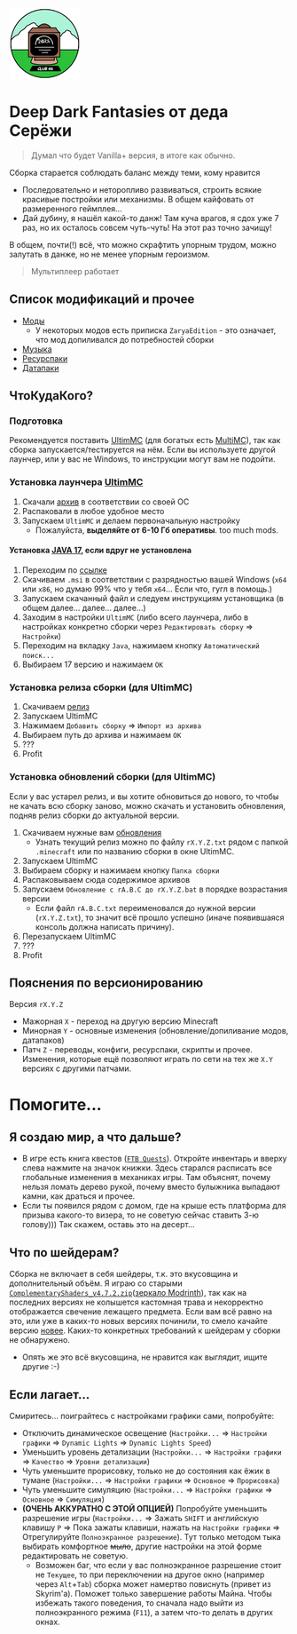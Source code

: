 ![Логотип Z@RYA](.minecraft/icon.png)
# Deep Dark Fantasies от деда Серёжи
> Думал что будет Vanilla+ версия, в итоге как обычно.

Сборка старается соблюдать баланс между теми, кому нравится
- Последовательно и неторопливо развиваться, строить всякие красивые постройки или механизмы. В общем кайфовать от размеренного геймплея...
- Дай дубину, я нашёл какой-то данж! Там куча врагов, я сдох уже 7 раз, но их осталось совсем чуть-чуть! На этот раз точно зачищу!

В общем, почти(!) всё, что можно скрафтить упорным трудом, можно залутать в данже, но не менее упорным героизмом.
> Мультиплеер работает

## Список модификаций и прочее

- [Моды](.minecraft/mods/MODLIST.md)
    - У некоторых модов есть приписка `ZaryaEdition` - это означает, что мод допиливался до потребностей сборки
- [Музыка](.minecraft/config/MusicTriggers/songs/MUSICLIST.md)
- [Ресурспаки](.minecraft/resourcepacks/RESOURCEPACKLIST.md)
- [Датапаки](.minecraft/global_packs/required_data/DATAPACKLIST.md)

## ЧтоКудаКого?

### Подготовка
Рекомендуется поставить [UltimMC](https://github.com/UltimMC/Launcher?tab=readme-ov-file#downloading) (для богатых есть [MultiMC](https://multimc.org/)), так как сборка запускается/тестируется на нём.
Если вы используете другой лаунчер, или у вас не Windows, то инструкции могут вам не подойти.

### Установка лаунчера [UltimMC](https://github.com/UltimMC/Launcher?tab=readme-ov-file#downloading)
1. Скачали [архив](https://nightly.link/UltimMC/Launcher/workflows/main/develop) в соответствии со своей ОС
2. Распаковали в любое удобное место
3. Запускаем `UltimMC` и делаем первоначальную настройку
    - Пожалуйста, **выделяйте от 6-10 Гб оперативы**. too much mods.

#### Установка [JAVA 17](https://adoptium.net/temurin/releases/?version=17&os=windows&package=jdk), если вдруг не установлена
1. Переходим по [ссылке](https://adoptium.net/temurin/releases/?version=17&os=windows&package=jdk)
2. Cкачиваем `.msi` в соответствии с разрядностью вашей Windows (`x64` или `x86`, но думаю 99% что у тебя `x64`... Если что, гугл в помощь.)
3. Запускаем скачанный файл и следуем инструкциям установщика (в общем далее... далее... далее...)
4. Заходим в настройки `UltimMC` (либо всего лаунчера, либо в настройках конкретно сборки через `Редактировать сборку` => `Настройки`)
5. Переходим на вкладку `Java`, нажимаем кнопку `Автоматический поиск...`
6. Выбираем 17 версию и нажимаем `OK`

### Установка релиза сборки (для UltimMC)
1. Скачиваем [релиз](https://mega.nz/folder/cxt2TQYA#IjXcz29KzdS_Irkl7ay56A)
2. Запускаем UltimMC
3. Нажимаем `Добавить сборку` => `Импорт из архива`
4. Выбираем путь до архива и нажимаем `OK`
5. ???
6. Profit

### Установка обновлений сборки (для UltimMC)
Если у вас устарел релиз, и вы хотите обновиться до нового, то чтобы не качать всю сборку заново, можно скачать и установить обновления, подняв релиз сборки до актуальной версии.
1. Скачиваем нужные вам [обновления](https://mega.nz/folder/41tWHSJQ#rvc9d_8c_dLBVYyKy3L40g)
    - Узнать текущий релиз можно по файлу `rX.Y.Z.txt` рядом с папкой `.minecraft` или по названию сборки в окне UltimMC.
2. Запускаем UltimMC
3. Выбираем сборку и нажимаем кнопку `Папка сборки`
4. Распаковываем сюда содержимое архивов
5. Запускаем `Обновление с rA.B.C до rX.Y.Z.bat` в порядке возрастания версии
    - Если файл `rA.B.C.txt` переименовался до нужной версии (`rX.Y.Z.txt`), то значит всё прошло успешно (иначе появившаяся консоль должна написать причину).
6. Перезапускаем UltimMC
7. ???
8. Profit

## Пояснения по версионированию
Версия `rX.Y.Z`
- Мажорная `X` - переход на другую версию Minecraft
- Минорная `Y` - основные изменения (обновление/допиливание модов, датапаков)
- Патч `Z` - переводы, конфиги, ресурспаки, скрипты и прочее. Изменения, которые ещё позволяют играть по сети на тех же `X.Y` версиях с другими патчами.

# Помогите...

## Я создаю мир, а что дальше?
- В игре есть книга квестов ([`FTB Quests`](https://www.curseforge.com/minecraft/mc-mods/ftb-quests-forge)). Откройте инвентарь и вверху слева нажмите на значок книжки. Здесь старался расписать все глобальные изменения в механиках игры. Там объяснят, почему нельзя ломать дерево рукой, почему вместо булыжника выпадают камни, как драться и прочее.
- Если ты появился рядом с домом, где на крыше есть платформа для призыва какого-то визера, то не советую сейчас ставить 3-ю голову))) Так скажем, оставь это на десерт...

## Что по шейдерам?
Сборка не включает в себя шейдеры, т.к. это вкусовщина и дополнительный объём. Я играю со старыми [`ComplementaryShaders_v4.7.2.zip`](https://www.curseforge.com/minecraft/shaders/complementary-unbound/files/4570482)([зеркало Modrinth](https://modrinth.com/shader/complementary-unbound/version/v4.7.2)), так как на последних версиях не колышется кастомная трава и некорректно отображается свечение лежащего предмета. Если вам всё равно на это, или уже в каких-то новых версиях починили, то смело качайте версию [новее](https://www.complementary.dev/shaders/). Каких-то конкретных требований к шейдерам у сборки не обнаружено.
- Опять же это всё вкусовщина, не нравится как выглядит, ищите другие :-)

## Если лагает...
Смиритесь... поиграйтесь с настройками графики сами, попробуйте:
- Отключить динамическое освещение (`Настройки...` => `Настройки графики` => `Dynamic Lights` => `Dynamic Lights Speed`)
- Уменьшить уровень детализации (`Настройки...` => `Настройки графики` => `Качество` => `Уровни детализации`)
- Чуть уменьшите прорисовку, только не до состояния как ёжик в тумане (`Настройки...` => `Настройки графики` => `Основное` => `Прорисовка`)
- Чуть уменьшите симуляцию (`Настройки...` => `Настройки графики` => `Основное` => `Симуляция`)
- **(ОЧЕНЬ АККУРАТНО С ЭТОЙ ОПЦИЕЙ)** Попробуйте уменьшить разрешение игры (`Настройки...` => Зажать `SHIFT` и английскую клавишу `P` => Пока зажаты клавиши, нажать на `Настройки графики` => Отрегулируйте `Полноэкранное разрешение`). Тут только методом тыка выбирать комфортное ~~мыло~~, другие настройки на этой форме редактировать не советую.
    - Возможен баг, что если у вас полноэкранное разрешение стоит не `Текущее`, то при переключении на другое окно (например через `Alt`+`Tab`) сборка может намертво повиснуть (привет из Skyrim'а). Поможет только завершение работы Майна. Чтобы избежать такого поведения, то сначала надо выйти из полноэкранного режима (`F11`), а затем что-то делать в других окнах.